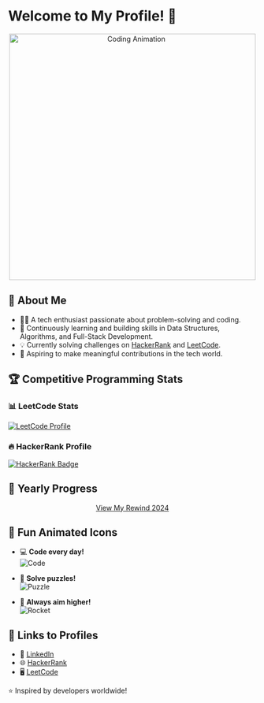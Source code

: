 # Welcome to My Profile! 🌟

<div align="center">
  <img src="https://media.giphy.com/media/QTfX9Ejfra3ZmNxh6B/giphy.gif" alt="Coding Animation" width="500"/>
</div>

## 🚀 About Me
- 👨‍💻 A tech enthusiast passionate about problem-solving and coding.
- 🌟 Continuously learning and building skills in Data Structures, Algorithms, and Full-Stack Development.
- 💡 Currently solving challenges on [HackerRank](https://www.hackerrank.com/aryankatiyarak2) and [LeetCode](https://leetcode.com/u/aryankatiyarak/).
- 🌱 Aspiring to make meaningful contributions in the tech world.

## 🏆 Competitive Programming Stats

### 📊 LeetCode Stats
[![LeetCode Profile](https://leetcode-stats-api.herokuapp.com/u/aryankatiyarak?theme=dark)](https://leetcode.com/u/aryankatiyarak/)

### 🔥 HackerRank Profile
[![HackerRank Badge](https://img.shields.io/badge/-HackerRank-2EC866?style=flat&logo=HackerRank&logoColor=white)](https://www.hackerrank.com/aryankatiyarak2)

## 🎯 Yearly Progress

<div align="center">
  <a href="https://leetcode.com/rewind/2024/?source=discuss" class="button">View My Rewind 2024</a>
</div>

## 🎨 Fun Animated Icons

- 💻 **Code every day!**  
  ![Code](https://media.giphy.com/media/f3iwJFOVOwuy7K6FFw/giphy.gif)  

- 🧩 **Solve puzzles!**  
  ![Puzzle](https://media.giphy.com/media/l3q2K5jinAlChoCLS/giphy.gif)

- 🚀 **Always aim higher!**  
  ![Rocket](https://media.giphy.com/media/3o7abKhOpu0NwenH3O/giphy.gif)

## 🌟 Links to Profiles
- 💼 [LinkedIn](https://www.linkedin.com/in/aryan-katiyar-221913297)  
- 🌐 [HackerRank](https://www.hackerrank.com/aryankatiyarak2)  
- 🖥️ [LeetCode](https://leetcode.com/u/aryankatiyarak/)  

⭐️ Inspired by developers worldwide!
